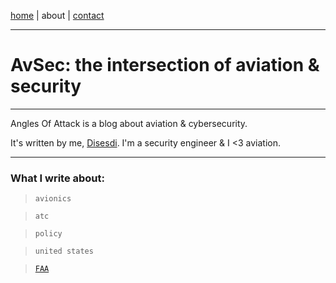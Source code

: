 
<a href="https://disesdi.github.io/" target="_blank" rel="noopener noreferrer">home</a> \| about \| 
<a href="https://cr1.dev/contact.html" target="_blank" rel="noopener noreferrer">contact</a>

-------

# AvSec: the intersection of aviation & security

-------

Angles Of Attack is a blog about aviation & cybersecurity. 

It's written by me, [Disesdi](https://cr1.dev/contact.html). I'm a security engineer & I <3 aviation. 

-----

### What I write about:

> `avionics`

> `atc` 

> `policy`  

> `united states`  

> [`FAA`](https://google.com)
